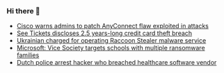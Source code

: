 ### Hi there 👋

<!--START_SECTION:feed-->
* [Cisco warns admins to patch AnyConnect flaw exploited in attacks](https://www.bleepingcomputer.com/news/security/cisco-warns-admins-to-patch-anyconnect-flaw-exploited-in-attacks/)
* [See Tickets discloses 2.5 years-long credit card theft breach](https://www.bleepingcomputer.com/news/security/see-tickets-discloses-25-years-long-credit-card-theft-breach/)
* [Ukrainian charged for operating Raccoon Stealer malware service](https://www.bleepingcomputer.com/news/security/ukrainian-charged-for-operating-raccoon-stealer-malware-service/)
* [Microsoft: Vice Society targets schools with multiple ransomware families](https://www.bleepingcomputer.com/news/security/microsoft-vice-society-targets-schools-with-multiple-ransomware-families/)
* [Dutch police arrest hacker who breached healthcare software vendor](https://www.bleepingcomputer.com/news/security/dutch-police-arrest-hacker-who-breached-healthcare-software-vendor/)
<!--END_SECTION:feed-->

<!--
**frankenk/frankenk** is a ✨ _special_ ✨ repository because its `README.md` (this file) appears on your GitHub profile.

Here are some ideas to get you started:

- 🔭 I’m currently working on ...
- 🌱 I’m currently learning ...
- 👯 I’m looking to collaborate on ...
- 🤔 I’m looking for help with ...
- 💬 Ask me about ...
- 📫 How to reach me: ...
- 😄 Pronouns: ...
- ⚡ Fun fact: ...
-->



